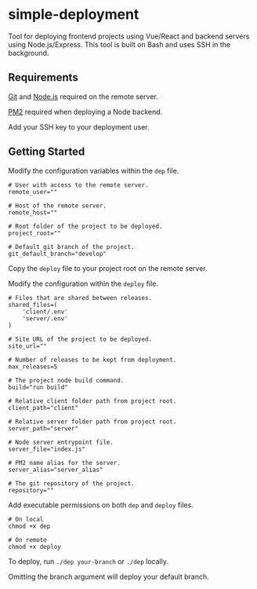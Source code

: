 # simple-deployment

Tool for deploying frontend projects using Vue/React and backend servers using Node.js/Express. This tool is built on Bash and uses SSH in the background.

## Requirements

[Git](https://git-scm.com/) and [Node.js](https://nodejs.org/en/) required on the remote server.

[PM2](https://pm2.keymetrics.io/) required when deploying a Node backend.

Add your SSH key to your deployment user.

## Getting Started

Modify the configuration variables within the `dep` file.
```
# User with access to the remote server.
remote_user=""

# Host of the remote server.
remote_host=""

# Root folder of the project to be deployed.
project_root=""

# Default git branch of the project.
git_default_branch="develop"
```

Copy the `deploy` file to your project root on the remote server.

Modify the configuration within the `deploy` file.
```
# Files that are shared between releases.
shared_files=(
    'client/.env'
    'server/.env'
)

# Site URL of the project to be deployed.
site_url=""

# Number of releases to be kept from deployment.
max_releases=5

# The project node build command.
build="run build"

# Relative client folder path from project root.
client_path="client"

# Relative server folder path from project root.
server_path="server"

# Node server entrypoint file.
server_file="index.js"

# PM2 name alias for the server.
server_alias="server_alias"

# The git repository of the project.
repository=""
```

Add executable permissions on both `dep` and `deploy` files.
```
# On local
chmod +x dep

# On remote
chmod +x deploy
```

To deploy, run `./dep your-branch` or `./dep` locally.

Omitting the branch argument will deploy your default branch.
